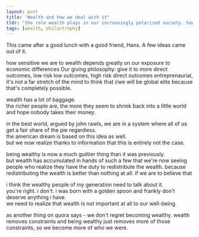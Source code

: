 ```yaml
---
layout: post
title: "Wealth and how we deal with it"
tldr: "the role wealth plays in our increasingly polarized society. how the rich need to learn to give and how to give efficientyly in today's world"
tags: [wealth, philantrophy]
---
```


This came after a good lunch with a good friend, Hans. A few ideas came out of it.

how sensitive we are to wealth depends greatly on our exposure to economic differences
Our giving philosophy: give it to more direct outcomes, low risk low outcomes, high risk direct outcomes
entreprenaurial,
it's not a far stretch of the mind to think that i/we will be global elite because that's completely possible.

wealth has a lot of baggage.  
the richer people are, the more they seem to shrink back into a little world and hope nobody takes their money.

in the best world, argued by john rawls, we are in a system where all of us get a fair share of the pie regardless.  
the american dream is based on this idea as well.  
but we now realize thanks to information that this is entirely not the case.

being wealthy is now a much guiltier thing than it was previously.  
but wealth has accumulated in hands of such a few that we're now seeing people who realize they have the duty to redistribute the wealth. because redistributing the wealth is better than nothing at all. if we are to believe that 

i think the wealthy people of my generation need to talk about it.  
you're right. i don't. i was born with a golden spoon and frankly don't deserve anything i have.  
we need to realize that wealth is not important at all to our well-being.

as another thing on quora says - we don't regret becoming wealthy. wealth removes constraints and being wealthy just removes more of those constraints, so we become more of who we were.

